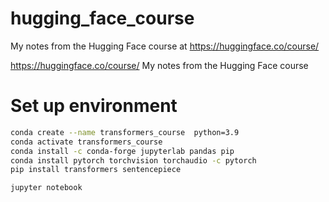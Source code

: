 # hugging_face_course
My notes from the Hugging Face course at https://huggingface.co/course/


https://huggingface.co/course/
My notes from the Hugging Face course

# Set up environment
```bash
conda create --name transformers_course  python=3.9
conda activate transformers_course
conda install -c conda-forge jupyterlab pandas pip
conda install pytorch torchvision torchaudio -c pytorch
pip install transformers sentencepiece

jupyter notebook
```

